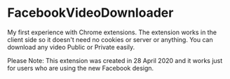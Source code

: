 # FacebookVideoDownloader

My first experience with Chrome extensions.
The extension works in the client side so it doesn't need no cookies or server or anything. You can download any video Public or Private easily.

Please Note: This extension was created in 28 April 2020 and it works just for users who are using the new Facebook design.
